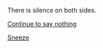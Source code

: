 There is silence on both sides.

[Continue to say nothing](dont-say-anything/silence.md)

[Sneeze](sneeze/achoo.md)
